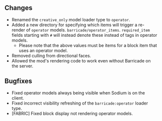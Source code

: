 ## Changes
- Renamed the `creative_only` model loader type to `operator`.
- Added a new directory for specifying which items will trigger a re-render of `operator` models. `barricade/operator_items`. `required_item` fields starting with `#` will instead denote these instead of tags in operator models.
  - Please note that the above values must be items for a block item that uses an operator model.
- Removed culling from directional faces.
- Allowed the mod's rendering code to work even without Barricade on the server.

## Bugfixes
- Fixed operator models always being visible when Sodium is on the client.
- Fixed incorrect visibility refreshing of the `barricade:operator` loader type.
- [FABRIC] Fixed block display not rendering operator models.